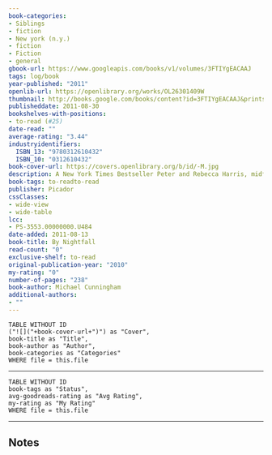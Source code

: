 ```yaml
---
book-categories:
- Siblings
- fiction
- New york (n.y.)
- fiction
- Fiction
- general
gbook-url: https://www.googleapis.com/books/v1/volumes/3FTIYgEACAAJ
tags: log/book
year-published: "2011"
openlib-url: https://openlibrary.org/works/OL26301409W
thumbnail: http://books.google.com/books/content?id=3FTIYgEACAAJ&printsec=frontcover&img=1&zoom=1&source=gbs_api
publisheddate: 2011-08-30
bookshelves-with-positions:
- to-read (#25)
date-read: ""
average-rating: "3.44"
industryidentifiers:
  ISBN_13: "9780312610432"
  ISBN_10: "0312610432"
book-cover-url: https://covers.openlibrary.org/b/id/-M.jpg
description: A New York Times Bestseller Peter and Rebecca Harris, midforties, are prosperous denizens of Manhattan. He's an art dealer, she's an editor. They live well. They have their troubles???their ebbing passions, their wayward daughter, and certain doubts about their careers???but they feel as though they're happy. Happy enough. Until Rebecca's much younger, look-alike brother, Ethan (known in the family as Mizzy, short for the Mistake), comes to visit. And after he arrives, nothing will ever be the same again. This poetic and compelling masterpiece is a heartbreaking look at a marriage and the way we now live. Full of shocks and aftershocks, By Nightfall is a novel about the uses and meaning of beauty, and the place of love in our lives.
book-tags: to-readto-read
publisher: Picador
cssClasses:
- wide-view
- wide-table
lcc:
- PS-3553.00000000.U484
date-added: 2011-08-13
book-title: By Nightfall
read-count: "0"
exclusive-shelf: to-read
original-publication-year: "2010"
my-rating: "0"
number-of-pages: "238"
book-author: Michael Cunningham
additional-authors:
- ""
---
```


```dataview
TABLE WITHOUT ID
("![]("+book-cover-url+")") as "Cover",
book-title as "Title",
book-author as "Author",
book-categories as "Categories"
WHERE file = this.file
```
---
```dataview
TABLE WITHOUT ID
book-tags as "Status",
avg-goodreads-rating as "Avg Rating",
my-rating as "My Rating"
WHERE file = this.file
```
---
## Notes


